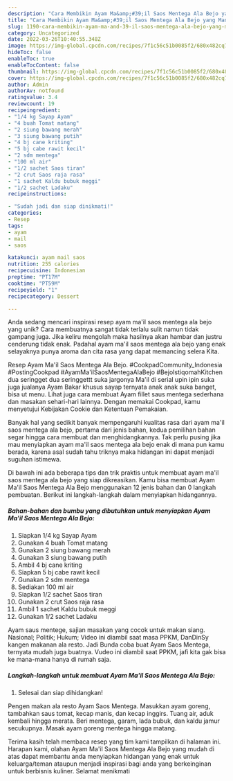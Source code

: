 ```yaml
---
description: "Cara Membikin Ayam Ma&amp;#39;il Saos Mentega Ala Bejo yang Mantap"
title: "Cara Membikin Ayam Ma&amp;#39;il Saos Mentega Ala Bejo yang Mantap"
slug: 1190-cara-membikin-ayam-ma-and-39-il-saos-mentega-ala-bejo-yang-mantap
category: Uncategorized
date: 2022-03-26T10:40:55.348Z
image: https://img-global.cpcdn.com/recipes/7f1c56c51b0085f2/680x482cq70/ayam-mail-saos-mentega-ala-bejo-foto-resep-utama.jpg
hideToc: false
enableToc: true
enableTocContent: false
thumbnail: https://img-global.cpcdn.com/recipes/7f1c56c51b0085f2/680x482cq70/ayam-mail-saos-mentega-ala-bejo-foto-resep-utama.jpg
cover: https://img-global.cpcdn.com/recipes/7f1c56c51b0085f2/680x482cq70/ayam-mail-saos-mentega-ala-bejo-foto-resep-utama.jpg
author: Admin
authorAv: notfound
ratingvalue: 3.4
reviewcount: 19
recipeingredient:
- "1/4 kg Sayap Ayam"
- "4 buah Tomat matang"
- "2 siung bawang merah"
- "3 siung bawang putih"
- "4 bj cane kriting"
- "5 bj cabe rawit kecil"
- "2 sdm mentega"
- "100 ml air"
- "1/2 sachet Saos tiran"
- "2 crut Saos raja rasa"
- "1 sachet Kaldu bubuk meggi"
- "1/2 sachet Ladaku"
recipeinstructions:

- "Sudah jadi dan siap dinikmati!"
categories:
- Resep
tags:
- ayam
- mail
- saos

katakunci: ayam mail saos 
nutrition: 255 calories
recipecuisine: Indonesian
preptime: "PT17M"
cooktime: "PT59M"
recipeyield: "1"
recipecategory: Dessert

---
```





Anda sedang mencari inspirasi resep ayam ma&#39;il saos mentega ala bejo yang unik? Cara membuatnya sangat tidak terlalu sulit namun tidak gampang juga. Jika keliru mengolah maka hasilnya akan hambar dan justru cenderung tidak enak. Padahal ayam ma&#39;il saos mentega ala bejo yang enak selayaknya punya aroma dan cita rasa yang dapat memancing selera Kita.





Resep Ayam Ma&#39;il Saos Mentega Ala Bejo. #CookpadCommunity_Indonesia #PostingCookpad #AyamMa&#39;ilSaosMentegaAlaBejo #BejoIstiqomahKitchen dua seringget dua seringgettt suka jargonya Ma&#39;il di serial upin ipin suka juga jualanya Ayam Bakar khusus sayap ternyata anak anak suka banget, bisa ut menu. Lihat juga cara membuat Ayam fillet saus mentega sederhana dan masakan sehari-hari lainnya. Dengan memakai Cookpad, kamu menyetujui Kebijakan Cookie dan Ketentuan Pemakaian.

Banyak hal yang sedikit banyak mempengaruhi kualitas rasa dari ayam ma&#39;il saos mentega ala bejo, pertama dari jenis bahan, kedua pemilihan bahan segar hingga cara membuat dan menghidangkannya. Tak perlu pusing jika mau menyiapkan ayam ma&#39;il saos mentega ala bejo enak di mana pun kamu berada, karena asal sudah tahu triknya maka hidangan ini dapat menjadi suguhan istimewa.






Di bawah ini ada beberapa tips dan trik praktis untuk membuat ayam ma&#39;il saos mentega ala bejo yang siap dikreasikan. Kamu bisa membuat Ayam Ma&#39;il Saos Mentega Ala Bejo menggunakan 12 jenis bahan dan 0 langkah pembuatan. Berikut ini langkah-langkah dalam menyiapkan hidangannya.

<!--inarticleads1-->

##### Bahan-bahan dan bumbu yang dibutuhkan untuk menyiapkan Ayam Ma&#39;il Saos Mentega Ala Bejo:

1. Siapkan 1/4 kg Sayap Ayam
1. Gunakan 4 buah Tomat matang
1. Gunakan 2 siung bawang merah
1. Gunakan 3 siung bawang putih
1. Ambil 4 bj cane kriting
1. Siapkan 5 bj cabe rawit kecil
1. Gunakan 2 sdm mentega
1. Sediakan 100 ml air
1. Siapkan 1/2 sachet Saos tiran
1. Gunakan 2 crut Saos raja rasa
1. Ambil 1 sachet Kaldu bubuk meggi
1. Gunakan 1/2 sachet Ladaku


Ayam saus mentege, sajian masakan yang cocok untuk makan siang. Nasional; Politik; Hukum; Video ini diambil saat masa PPKM, DanDinSy kangen makanan ala resto. Jadi Bunda coba buat Ayam Saos Mentega, ternyata mudah juga buatnya. Vudeo ini diambil saat PPKM, jafi kita gak bisa ke mana-mana hanya di rumah saja. 

<!--inarticleads2-->

##### Langkah-langkah untuk membuat Ayam Ma&#39;il Saos Mentega Ala Bejo:


1. Selesai dan siap dihidangkan!

Pengen makan ala resto Ayam Saos Mentega. Masukkan ayam goreng, tambahkan saus tomat, kecap manis, dan kecap inggirs. Tuang air, aduk kembali hingga merata. Beri mentega, garam, lada bubuk, dan kaldu jamur secukupnya. Masak ayam goreng mentega hingga matang. 

Terima kasih telah membaca resep yang tim kami tampilkan di halaman ini. Harapan kami, olahan Ayam Ma&#39;il Saos Mentega Ala Bejo yang mudah di atas dapat membantu anda menyiapkan hidangan yang enak untuk keluarga/teman ataupun menjadi inspirasi bagi anda yang berkeinginan untuk berbisnis kuliner. Selamat menikmati
